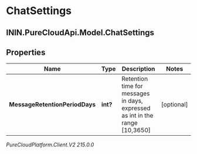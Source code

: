 # ChatSettings

## ININ.PureCloudApi.Model.ChatSettings

## Properties

|Name | Type | Description | Notes|
|------------ | ------------- | ------------- | -------------|
| **MessageRetentionPeriodDays** | **int?** | Retention time for messages in days, expressed as int in the range [10,3650] | [optional] |



_PureCloudPlatform.Client.V2 215.0.0_
